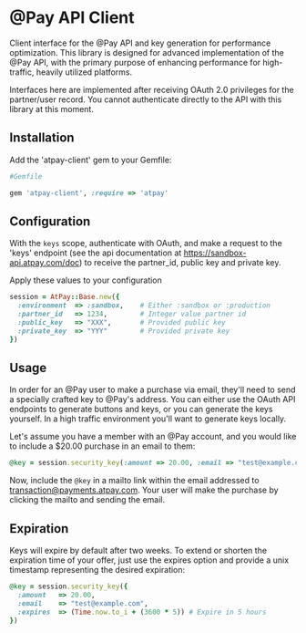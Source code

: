# @Pay API Client

Client interface for the @Pay API and key generation for 
performance optimization. This library is designed for advanced
implementation of the @Pay API, with the primary purpose
of enhancing performance for high-traffic, heavily utilized
platforms. 

Interfaces here are implemented after receiving OAuth 2.0
privileges for the partner/user record. You cannot authenticate
directly to the API with this library at this moment.

## Installation

Add the 'atpay-client' gem to your Gemfile:

```ruby
#Gemfile

gem 'atpay-client', :require => 'atpay'
```

## Configuration

With the `keys` scope, authenticate with OAuth, and make a request
to the 'keys' endpoint (see the api documentation at
https://sandbox-api.atpay.com/doc) to receive the partner_id,
public key and private key.

Apply these values to your configuration

```ruby
session = AtPay::Base.new({
  :environment  => :sandbox,    # Either :sandbox or :production
  :partner_id   => 1234,        # Integer value partner id
  :public_key   => "XXX",       # Provided public key
  :private_key  => "YYY"        # Provided private key
})
```

## Usage

In order for an @Pay user to make a purchase via email, they'll
need to send a specially crafted key to @Pay's address. You can
either use the OAuth API endpoints to generate buttons and keys,
or you can generate the keys yourself. In a high traffic 
environment you'll want to generate keys locally. 

Let's assume you have a member with an @Pay account, and you 
would like to include a $20.00 purchase in an email to them:

```ruby
@key = session.security_key(:amount => 20.00, :email => "test@example.com")
```

Now, include the `@key` in a mailto link within the email
addressed to transaction@payments.atpay.com. Your user will
make the purchase by clicking the mailto and sending the 
email. 

## Expiration

Keys will expire by default after two weeks. To extend or 
shorten the expiration time of your offer, just use the 
expires option and provide a unix timestamp representing the
desired expiration:

```ruby
@key = session.security_key({
  :amount   => 20.00,
  :email    => "test@example.com",
  :expires  => (Time.now.to_i + (3600 * 5)) # Expire in 5 hours
})
```
